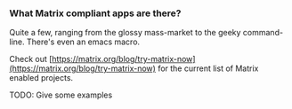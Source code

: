 ### What Matrix compliant apps are there?

Quite a few, ranging from the glossy mass-market to the geeky command-line.  There's even an emacs macro.  

Check out [https://matrix.org/blog/try-matrix-now](https://matrix.org/blog/try-matrix-now) for the current
list of Matrix enabled projects.

TODO: Give some examples